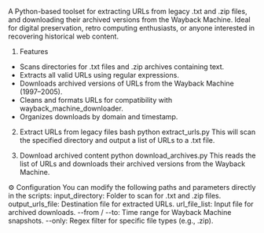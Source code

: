A Python-based toolset for extracting URLs from legacy .txt and .zip files, and downloading their archived versions from the Wayback Machine. Ideal for digital preservation, retro computing enthusiasts, or anyone interested in recovering historical web content.

1. Features
- Scans directories for .txt files and .zip archives containing text.
- Extracts all valid URLs using regular expressions.
- Downloads archived versions of URLs from the Wayback Machine (1997–2005).
- Cleans and formats URLs for compatibility with wayback_machine_downloader.
- Organizes downloads by domain and timestamp.

2. Extract URLs from legacy files
bash python extract_urls.py
This will scan the specified directory and output a list of URLs to a .txt file.

3. Download archived content
python download_archives.py
This reads the list of URLs and downloads their archived versions from the Wayback Machine.

⚙ Configuration
You can modify the following paths and parameters directly in the scripts:
input_directory: Folder to scan for .txt and .zip files.
output_urls_file: Destination file for extracted URLs.
url_file_list: Input file for archived downloads.
--from / --to: Time range for Wayback Machine snapshots.
--only: Regex filter for specific file types (e.g., .zip).
